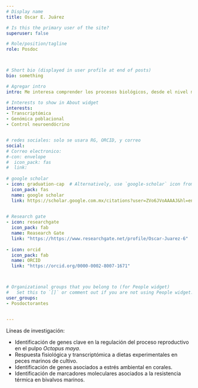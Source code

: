 ```yaml
---
# Display name
title: Oscar E. Juárez

# Is this the primary user of the site?
superuser: false

# Role/position/tagline
role: Posdoc



# Short bio (displayed in user profile at end of posts)
bio: something

# Agregar intro
intro: Me interesa comprender los procesos biológicos, desde el nivel molecular hasta el ecosistémico, a través de los cuales los animales marinos responden a los cambios ambientales. 

# Interests to show in About widget
interests: 
- Transcriptómica
- Genómica poblacional
- Control neuroendócrino


# redes sociales: solo se usara RG, ORCID, y correo
social:
# Correo electronico:
#-con: envelope
#  icon_pack: fas
#  link: 
  
# google scholar
- icon: graduation-cap  # Alternatively, use `google-scholar` icon from `ai` icon pack
  icon_pack: fas
  name: google scholar
  link: https://scholar.google.com.mx/citations?user=ZVo6JVoAAAAJ&hl=en&oi=ao
  

# Research gate
- icon: researchgate
  icon_pack: fab
  name: Reasearch Gate
  link: "https://https://www.researchgate.net/profile/Oscar-Juarez-6"
  
- icon: orcid
  icon_pack: fab
  name: ORCID
  link: "https://orcid.org/0000-0002-8007-1671"



# Organizational groups that you belong to (for People widget)
#   Set this to `[]` or comment out if you are not using People widget.
user_groups:
- Posdoctorantes


---
```


Líneas de investigación:

  * Identificación de genes clave en la regulación del proceso reproductivo en el pulpo _Octopus maya_.
  * Respuesta fisiológica y transcriptómica a dietas experimentales en peces marinos de cultivo.
  * Identificación de genes asociados a estrés ambiental en corales.
  * Identificación de marcadores moleculares asociados a la resistencia térmica en bivalvos marinos. 
